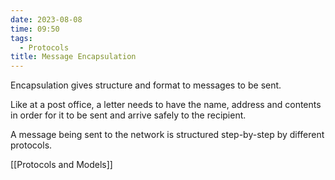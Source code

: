 ```yaml
---
date: 2023-08-08
time: 09:50
tags:
  - Protocols
title: Message Encapsulation
---
```


Encapsulation gives structure and format to messages to be sent.

Like at a post office, a letter needs to have the name, address and contents in order for it to be sent and arrive safely to the recipient.

A message being sent to the network is structured step-by-step by different protocols.

[[Protocols and Models]]
